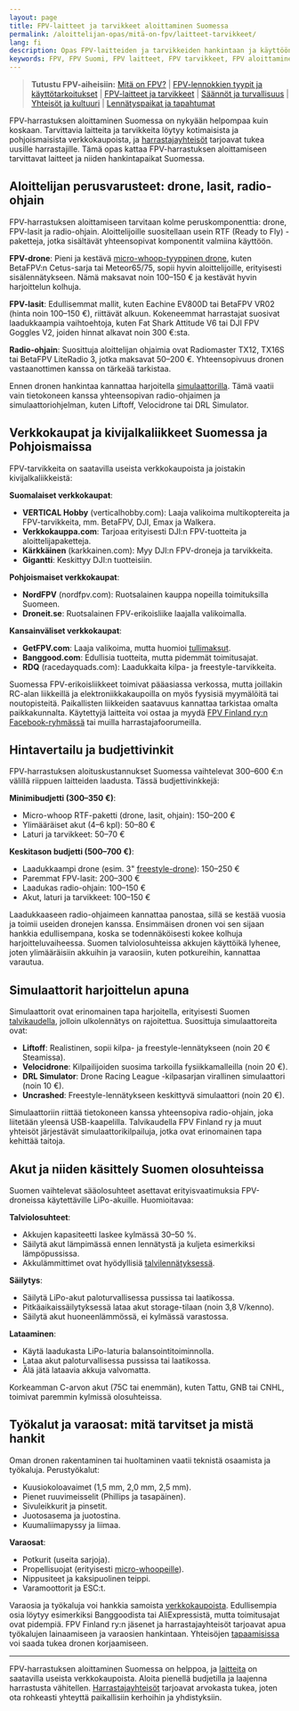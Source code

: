 ```yaml
---
layout: page
title: FPV-laitteet ja tarvikkeet aloittaminen Suomessa
permalink: /aloittelijan-opas/mitä-on-fpv/laitteet-tarvikkeet/
lang: fi
description: Opas FPV-laitteiden ja tarvikkeiden hankintaan ja käyttöön Suomessa.
keywords: FPV, FPV Suomi, FPV laitteet, FPV tarvikkeet, FPV aloittaminen, drone laitteet, drone tarvikkeet, FPV kaupat Suomi
---
```

> **Tutustu FPV-aiheisiin:** [Mitä on FPV?](/aloittelijan-opas/mitä-on-fpv/) | [FPV-lennokkien tyypit ja käyttötarkoitukset](/aloittelijan-opas/mitä-on-fpv/tyypit-käyttötarkoitukset/) | [FPV-laitteet ja tarvikkeet](/aloittelijan-opas/mitä-on-fpv/laitteet-tarvikkeet/) | [Säännöt ja turvallisuus](/aloittelijan-opas/mitä-on-fpv/Lainsäädäntö-turvallisuus/) | [Yhteisöt ja kultuuri](/aloittelijan-opas/mitä-on-fpv/yhteisöt-kulttuuri/) | [Lennätyspaikat ja tapahtumat](/aloittelijan-opas/mitä-on-fpv/lennätyspaikat-tapahtumat/)

FPV-harrastuksen aloittaminen Suomessa on nykyään helpompaa kuin koskaan. Tarvittavia laitteita ja tarvikkeita löytyy kotimaisista ja pohjoismaisista verkkokaupoista, ja [harrastajayhteisöt](/aloittelijan-opas/mitä-on-fpv/yhteisöt-kulttuuri/) tarjoavat tukea uusille harrastajille. Tämä opas kattaa FPV-harrastuksen aloittamiseen tarvittavat laitteet ja niiden hankintapaikat Suomessa.

## Aloittelijan perusvarusteet: drone, lasit, radio-ohjain

FPV-harrastuksen aloittamiseen tarvitaan kolme peruskomponenttia: drone, FPV-lasit ja radio-ohjain. Aloittelijoille suositellaan usein RTF (Ready to Fly) -paketteja, jotka sisältävät yhteensopivat komponentit valmiina käyttöön.

**FPV-drone**: Pieni ja kestävä [micro-whoop-tyyppinen drone](/aloittelijan-opas/mitä-on-fpv/tyypit-käyttötarkoitukset/#micro-whoop-ja-sisälennätys-suomen-olosuhteissa), kuten BetaFPV:n Cetus-sarja tai Meteor65/75, sopii hyvin aloittelijoille, erityisesti sisälennätykseen. Nämä maksavat noin 100–150 € ja kestävät hyvin harjoittelun kolhuja.

**FPV-lasit**: Edullisemmat mallit, kuten Eachine EV800D tai BetaFPV VR02 (hinta noin 100–150 €), riittävät alkuun. Kokeneemmat harrastajat suosivat laadukkaampia vaihtoehtoja, kuten Fat Shark Attitude V6 tai DJI FPV Goggles V2, joiden hinnat alkavat noin 300 €:sta.

**Radio-ohjain**: Suosittuja aloittelijan ohjaimia ovat Radiomaster TX12, TX16S tai BetaFPV LiteRadio 3, jotka maksavat 50–200 €. Yhteensopivuus dronen vastaanottimen kanssa on tärkeää tarkistaa.

Ennen dronen hankintaa kannattaa harjoitella [simulaattorilla](#simulaattorit-harjoittelun-apuna). Tämä vaatii vain tietokoneen kanssa yhteensopivan radio-ohjaimen ja simulaattoriohjelman, kuten Liftoff, Velocidrone tai DRL Simulator.

## Verkkokaupat ja kivijalkaliikkeet Suomessa ja Pohjoismaissa

FPV-tarvikkeita on saatavilla useista verkkokaupoista ja joistakin kivijalkaliikkeistä:

**Suomalaiset verkkokaupat**:

- **VERTICAL Hobby** (verticalhobby.com): Laaja valikoima multikoptereita ja FPV-tarvikkeita, mm. BetaFPV, DJI, Emax ja Walkera.
- **Verkkokauppa.com**: Tarjoaa erityisesti DJI:n FPV-tuotteita ja aloittelijapaketteja.
- **Kärkkäinen** (karkkainen.com): Myy DJI:n FPV-droneja ja tarvikkeita.
- **Gigantti**: Keskittyy DJI:n tuotteisiin.

**Pohjoismaiset verkkokaupat**:

- **NordFPV** (nordfpv.com): Ruotsalainen kauppa nopeilla toimituksilla Suomeen.
- **Droneit.se**: Ruotsalainen FPV-erikoisliike laajalla valikoimalla.

**Kansainväliset verkkokaupat**:

- **GetFPV.com**: Laaja valikoima, mutta huomioi [tullimaksut](/aloittelijan-opas/mitä-on-fpv/Lainsäädäntö-turvallisuus/).
- **Banggood.com**: Edullisia tuotteita, mutta pidemmät toimitusajat.
- **RDQ** (racedayquads.com): Laadukkaita kilpa- ja freestyle-tarvikkeita.

Suomessa FPV-erikoisliikkeet toimivat pääasiassa verkossa, mutta joillakin RC-alan liikkeillä ja elektroniikkakaupoilla on myös fyysisiä myymälöitä tai noutopisteitä. Paikallisten liikkeiden saatavuus kannattaa tarkistaa omalta paikkakunnalta. Käytettyjä laitteita voi ostaa ja myydä [FPV Finland ry:n Facebook-ryhmässä](/aloittelijan-opas/mitä-on-fpv/yhteisöt-kulttuuri/#verkkoyhteisöt-ja-keskusteluryhmät-missä-suomalaiset-harrastajat-kohtaavat) tai muilla harrastajafoorumeilla.

## Hintavertailu ja budjettivinkit

FPV-harrastuksen aloituskustannukset Suomessa vaihtelevat 300–600 €:n välillä riippuen laitteiden laadusta. Tässä budjettivinkkejä:

**Minimibudjetti (300–350 €)**:

- Micro-whoop RTF-paketti (drone, lasit, ohjain): 150–200 €
- Ylimääräiset akut (4–6 kpl): 50–80 €
- Laturi ja tarvikkeet: 50–70 €

**Keskitason budjetti (500–700 €)**:

- Laadukkaampi drone (esim. 3" [freestyle-drone](/aloittelijan-opas/mitä-on-fpv/tyypit-käyttötarkoitukset/#freestyle-dronet-ja-niiden-suosio-suomalaisten-harrastajien-keskuudessa)): 150–250 €
- Paremmat FPV-lasit: 200–300 €
- Laadukas radio-ohjain: 100–150 €
- Akut, laturi ja tarvikkeet: 100–150 €

Laadukkaaseen radio-ohjaimeen kannattaa panostaa, sillä se kestää vuosia ja toimii useiden dronejen kanssa. Ensimmäisen dronen voi sen sijaan hankkia edullisempana, koska se todennäköisesti kokee kolhuja harjoitteluvaiheessa. Suomen talviolosuhteissa akkujen käyttöikä lyhenee, joten ylimääräisiin akkuihin ja varaosiin, kuten potkureihin, kannattaa varautua.

## Simulaattorit harjoittelun apuna

Simulaattorit ovat erinomainen tapa harjoitella, erityisesti Suomen [talvikaudella](/aloittelijan-opas/mitä-on-fpv/lennätyspaikat-tapahtumat/#talvilennätys-ja-muut-vuodenaikojen-erityispiirteet-suomessa), jolloin ulkolennätys on rajoitettua. Suosittuja simulaattoreita ovat:

- **Liftoff**: Realistinen, sopii kilpa- ja freestyle-lennätykseen (noin 20 € Steamissa).
- **Velocidrone**: Kilpailijoiden suosima tarkoilla fysiikkamalleilla (noin 20 €).
- **DRL Simulator**: Drone Racing League -kilpasarjan virallinen simulaattori (noin 10 €).
- **Uncrashed**: Freestyle-lennätykseen keskittyvä simulaattori (noin 20 €).

Simulaattoriin riittää tietokoneen kanssa yhteensopiva radio-ohjain, joka liitetään yleensä USB-kaapelilla. Talvikaudella FPV Finland ry ja muut yhteisöt järjestävät simulaattorikilpailuja, jotka ovat erinomainen tapa kehittää taitoja.

## Akut ja niiden käsittely Suomen olosuhteissa

Suomen vaihtelevat sääolosuhteet asettavat erityisvaatimuksia FPV-droneissa käytettäville LiPo-akuille. Huomioitavaa:

**Talviolosuhteet**:

- Akkujen kapasiteetti laskee kylmässä 30–50 %.
- Säilytä akut lämpimässä ennen lennätystä ja kuljeta esimerkiksi lämpöpussissa.
- Akkulämmittimet ovat hyödyllisiä [talvilennätyksessä](/aloittelijan-opas/mitä-on-fpv/lennätyspaikat-tapahtumat/#talvilennätys-ja-muut-vuodenaikojen-erityispiirteet-suomessa).

**Säilytys**:

- Säilytä LiPo-akut paloturvallisessa pussissa tai laatikossa.
- Pitkäaikaissäilytyksessä lataa akut storage-tilaan (noin 3,8 V/kenno).
- Säilytä akut huoneenlämmössä, ei kylmässä varastossa.

**Lataaminen**:

- Käytä laadukasta LiPo-laturia balansointitoiminnolla.
- Lataa akut paloturvallisessa pussissa tai laatikossa.
- Älä jätä lataavia akkuja valvomatta.

Korkeamman C-arvon akut (75C tai enemmän), kuten Tattu, GNB tai CNHL, toimivat paremmin kylmissä olosuhteissa.

## Työkalut ja varaosat: mitä tarvitset ja mistä hankit

Oman dronen rakentaminen tai huoltaminen vaatii teknistä osaamista ja työkaluja. Perustyökalut:

- Kuusiokoloavaimet (1,5 mm, 2,0 mm, 2,5 mm).
- Pienet ruuvimeisselit (Phillips ja tasapäinen).
- Sivuleikkurit ja pinsetit.
- Juotosasema ja juotostina.
- Kuumaliimapyssy ja liimaa.

**Varaosat**:

- Potkurit (useita sarjoja).
- Propellisuojat (erityisesti [micro-whoopeille](/aloittelijan-opas/mitä-on-fpv/tyypit-käyttötarkoitukset/#micro-whoop-ja-sisälennätys-suomen-olosuhteissa)).
- Nippusiteet ja kaksipuolinen teippi.
- Varamoottorit ja ESC:t.

Varaosia ja työkaluja voi hankkia samoista [verkkokaupoista](#verkkokaupat-ja-kivijalkaliikkeet-suomessa-ja-pohjoismaissa). Edullisempia osia löytyy esimerkiksi Banggoodista tai AliExpressistä, mutta toimitusajat ovat pidempiä. FPV Finland ry:n jäsenet ja harrastajayhteisöt tarjoavat apua työkalujen lainaamiseen ja varaosien hankintaan. Yhteisöjen [tapaamisissa](/aloittelijan-opas/mitä-on-fpv/lennätyspaikat-tapahtumat/) voi saada tukea dronen korjaamiseen.

---

FPV-harrastuksen aloittaminen Suomessa on helppoa, ja [laitteita](/aloittelijan-opas/mitä-on-fpv/laitteet-tarvikkeet/) on saatavilla useista verkkokaupoista. Aloita pienellä budjetilla ja laajenna harrastusta vähitellen. [Harrastajayhteisöt](/aloittelijan-opas/mitä-on-fpv/yhteisöt-kulttuuri/) tarjoavat arvokasta tukea, joten ota rohkeasti yhteyttä paikallisiin kerhoihin ja yhdistyksiin.
